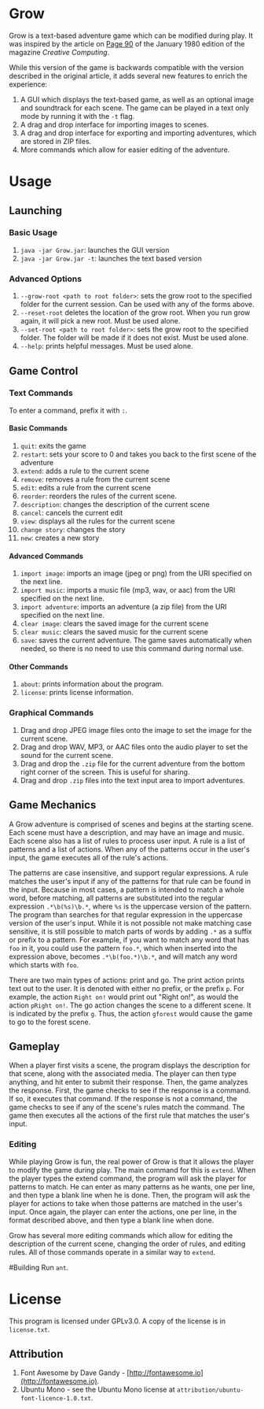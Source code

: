 # Grow
Grow is a text-based adventure game which can be modified during play. It was inspired by the article on [Page 90](https://archive.org/stream/creativecomputing-1980-01/Creative_Computing_v06_n01_1980_Jan?ui=embed#page/n93/mode/1up) of the January 1980 edition of the magazine *Creative Computing*.

While this version of the game is backwards compatible with the version described in the original article, it adds several new features to enrich the experience:

1. A GUI which displays the text-based game, as well as an optional image and soundtrack for each scene. The game can be played in a text only mode by running it with the `-t` flag.
2. A drag and drop interface for importing images to scenes.
3. A drag and drop interface for exporting and importing adventures, which are stored in ZIP files.
2. More commands which allow for easier editing of the adventure.

# Usage
## Launching
### Basic Usage

1. `java -jar Grow.jar`: launches the GUI version
1. `java -jar Grow.jar -t`: launches the text based version

### Advanced Options

1. `--grow-root <path to root folder>`: sets the grow root to the specified folder for the current session. Can be used with any of the forms above.
2. `--reset-root` deletes the location of the grow root. When you run grow again, it will pick a new root. Must be used alone.
3. `--set-root <path to root folder>`: sets the grow root to the specified folder. The folder will be made if it does not exist. Must be used alone.
4. `--help`: prints helpful messages. Must be used alone.

## Game Control
### Text Commands
To enter a command, prefix it with `:`.

#### Basic Commands
1. `quit`: exits the game
2. `restart`: sets your score to 0 and takes you back to the first scene of the adventure
3. `extend`: adds a rule to the current scene
4. `remove`: removes a rule from the current scene
5. `edit`: edits a rule from the current scene
5. `reorder`: reorders the rules of the current scene.
6. `description`: changes the description of the current scene
7. `cancel`: cancels the current edit
8. `view`: displays all the rules for the current scene
9. `change story`: changes the story
10. `new`: creates a new story

#### Advanced Commands
1. `import image`: imports an image (jpeg or png) from the URI specified on the next line.
2. `import music`: imports a music file (mp3, wav, or aac) from the URI specified on the next line.
3. `import adventure`: imports an adventure (a zip file) from the URI specified on the next line.
4. `clear image`: clears the saved image for the current scene
5. `clear music`: clears the saved music for the current scene
6. `save`: saves the current adventure. The game saves automatically when needed, so there is no need to use this command during normal use.

#### Other Commands
1. `about`: prints information about the program.
2. `license`: prints license information.

### Graphical Commands
1. Drag and drop JPEG image files onto the image to set the image for the current scene.
2. Drag and drop WAV, MP3, or AAC files onto the audio player to set the sound for the current scene.
2. Drag and drop the `.zip` file for the current adventure from the bottom right corner of the screen. This is useful for sharing.
3. Drag and drop `.zip` files into the text input area to import adventures.

## Game Mechanics
A Grow adventure is comprised of scenes and begins at the starting scene. Each scene must have a description, and may have an image and music. Each scene also has a list of rules to process user input. A rule is a list of patterns and a list of actions. When any of the patterns occur in the user's input, the game executes all of the rule's actions.

The patterns are case insensitive, and support regular expressions. A rule matches the user's input if any of the patterns for that rule can be found in the input. Because in most cases, a pattern is intended to match a whole word, before matching, all patterns are substituted into the regular expression `.*\b(%s)\b.*`, where `%s` is the uppercase version of the pattern. The program than searches for that regular expression in the uppercase version of the user's input. While it is not possible not make matching case sensitive, it is still possible to match parts of words by adding `.*` as a suffix or prefix to a pattern. For example, if you want to match any word that has `foo` in it, you could use the pattern `foo.*`, which when inserted into the expression above, becomes `.*\b(foo.*)\b.*`, and will match any word which starts with `foo`.

There are two main types of actions: print and go. The print action prints text out to the user. It is denoted with either no prefix, or the prefix `p`. For example, the action `Right on!` would print out "Right on!", as would the action `pRight on!`. The go action changes the scene to a different scene. It is indicated by the prefix `g`. Thus, the action `gforest` would cause the game to go to the forest scene.

## Gameplay
When a player first visits a scene, the program displays the description for that scene, along with the associated media. The player can then type anything, and hit enter to submit their response. Then, the game analyzes the response. First, the game checks to see if the response is a command. If so, it executes that command. If the response is not a command, the game checks to see if any of the scene's rules match the command. The game then executes all the actions of the first rule that matches the user's input.

### Editing
While playing Grow is fun, the real power of Grow is that it allows the player to modify the game during play. The main command for this is `extend`. When the player types the extend command, the program will ask the player for patterns to match. He can enter as many patterns as he wants, one per line, and then type a blank line when he is done. Then, the program will ask the player for actions to take when those patterns are matched in the user's input. Once again, the player can enter the actions, one per line, in the format described above, and then type a blank line when done.

Grow has several more editing commands which allow for editing the description of the current scene, changing the order of rules, and editing rules. All of those commands operate in a similar way to `extend`.

#Building
Run `ant`.

# License
This program is licensed under GPLv3.0. A copy of the license is in `license.txt`.

## Attribution
1.  Font Awesome by Dave Gandy - [http://fontawesome.io](http://fontawesome.io).
2.  Ubuntu Mono - see the Ubuntu Mono license at `attribution/ubuntu-font-licence-1.0.txt`.

